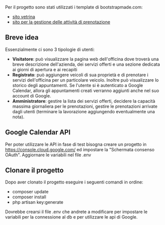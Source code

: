 Per il progetto sono stati utilizzati i template di bootstrapmade.com:
- [sito vetrina](https://bootstrapmade.com/demo/Arsha/)
- [sito per la gestione delle attività di prenotazione](https://bootstrapmade.com/demo/NiceAdmin/)
  
## Breve idea
Essenzialmente ci sono 3 tipologie di utenti:
- <b>Visitatore</b>: può visualizzare la pagina web dell'officina dove troverà una breve descrizione dell'azienda, dei servizi offerti e una sezione dedicata ai giorni di apertura e ai recapiti
- <b>Registrato</b>: può aggiungere veicoli di sua proprietà e di prenotare i servizi dell'officina per un particolare veicolo. Inoltre può visualizzare lo storico degli appuntamenti. Se l'utente si è autenticato a Google Calendar, allora gli appuntamenti creati verranno aggiunti anche nel suo account di Google.
- <b>Amministratore</b>: gestire la lista dei servizi offerti, decidere la capacità massima giornaliera per le prenotazioni, gestire le prenotazioni arrivate dagli utenti (terminare la lavorazione aggiungendo eventualmente una nota).

## Google Calendar API
Per poter utilizzare le API in fase di test bisogna creare un progetto in https://console.cloud.google.com/ ed impostare la "Schermata consenso OAuth". 
Aggiornare le variabili nel file .env

## Clonare il progetto
Dopo aver clonato il progetto eseguire i seguenti comandi in ordine:
- composer update
- composer install
- php artisan key:generate

Dovrebbe crearsi il file .env che andrete a modificare per impostare le variabili per la connessione al db e per utilizzare le api di Google.
